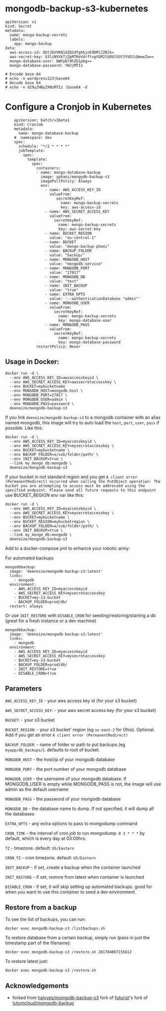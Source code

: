 # mongodb-backup-s3-kubernetes

    apiVersion: v1
    kind: Secret
    metadata:
      name: mongo-backup-secrets
      labels:
        app: mongo-backup
    data:
      aws-access-id: QUtJQVVKQ1dZQ1dfghbjnE9DMlZZNlk=
      aws-secret-key: S3lzNVVkTjZpMTRoVdrftvgVGM2lGRUl5SFJYVDJiQmwxZw==
      mongo-database-user: bWFpbl9hZG1pbg==
      mongo-database-password: YWJjMTIz

    # Encode base 64
    # echo -n wordpress123|base64
    # Decode base 64
    # echo -n d29yZHByZXNzMTIz |base64 -d

# Configure a Cronjob in Kubernetes
        apiVersion: batch/v1beta1
        kind: CronJob
        metadata:
          name: mongo-database-backup
        #  namespace: dev
        spec:
          schedule: "*/2 * * * *"
          jobTemplate:
            spec:
              template:
                spec:
                  containers:
                  - name: mongo-database-backup
                    image: yphani/mongodb-backup-s3
                    imagePullPolicy: Always
                    env:
                      - name: AWS_ACCESS_KEY_ID
                        valueFrom:
                           secretKeyRef:
                             name: mongo-backup-secrets
                             key: aws-access-id
                      - name: AWS_SECRET_ACCESS_KEY
                        valueFrom:
                          secretKeyRef:
                            name: mongo-backup-secrets
                            key: aws-secret-key
                      - name: BUCKET_REGION
                        value: "eu-central-1"
                      - name: BUCKET
                        value: "mongo-backup-phani"
                      - name: BACKUP_FOLDER
                        value: "backup/"
                      - name: MONGODB_HOST
                        value: "mongodb-service"
                      - name: MONGODB_PORT
                        value: "27017"
                      - name: MONGODB_DB
                        value: "test"
                      - name: INIT_BACKUP
                        value: "true"
                      - name: EXTRA_OPTS
                        value: '--authenticationDatabase "admin"'
                      - name: MONGODB_USER
                        valueFrom:
                          secretKeyRef:
                            name: mongo-backup-secrets
                            key: mongo-database-user
                      - name: MONGODB_PASS
                        valueFrom:
                          secretKeyRef:
                            name: mongo-backup-secrets
                            key: mongo-database-password
                  restartPolicy: Never


## Usage in Docker:

```
docker run -d \
  --env AWS_ACCESS_KEY_ID=awsaccesskeyid \
  --env AWS_SECRET_ACCESS_KEY=awssecretaccesskey \
  --env BUCKET=mybucketname
  --env MONGODB_HOST=mongodb.host \
  --env MONGODB_PORT=27017 \
  --env MONGODB_USER=admin \
  --env MONGODB_PASS=password \
  deenoize/mongodb-backup-s3
```

If you link `deenoize/mongodb-backup-s3` to a mongodb container with an alias named mongodb, this image will try to auto load the `host`, `port`, `user`, `pass` if possible. Like this:

```
docker run -d \
  --env AWS_ACCESS_KEY_ID=myaccesskeyid \
  --env AWS_SECRET_ACCESS_KEY=mysecretaccesskey \
  --env BUCKET=mybucketname \
  --env BACKUP_FOLDER=a/sub/folder/path/ \
  --env INIT_BACKUP=true \
  --link my_mongo_db:mongodb \
  deenoize/mongodb-backup-s3
```

If your bucket in not standard region and you get `A client error (PermanentRedirect) occurred when calling the PutObject operation: The bucket you are attempting to access must be addressed using the specified endpoint. Please send all future requests to this endpoint` use BUCKET_REGION env var like this:

```
docker run -d \
  --env AWS_ACCESS_KEY_ID=myaccesskeyid \
  --env AWS_SECRET_ACCESS_KEY=mysecretaccesskey \
  --env BUCKET=mybucketname \
  --env BUCKET_REGION=mybucketregion \
  --env BACKUP_FOLDER=a/sub/folder/path/ \
  --env INIT_BACKUP=true \
  --link my_mongo_db:mongodb \
  deenoize/mongodb-backup-s3
```

Add to a docker-compose.yml to enhance your robotic army:

For automated backups
```
mongodbbackup:
  image: 'deenoize/mongodb-backup-s3:latest'
  links:
    - mongodb
  environment:
    - AWS_ACCESS_KEY_ID=myaccesskeyid
    - AWS_SECRET_ACCESS_KEY=mysecretaccesskey
    - BUCKET=my-s3-bucket
    - BACKUP_FOLDER=prod/db/
  restart: always
```

Or use `INIT_RESTORE` with `DISABLE_CRON` for seeding/restoring/starting a db (great for a fresh instance or a dev machine)
```
mongodbbackup:
  image: 'deenoize/mongodb-backup-s3:latest'
  links:
    - mongodb
  environment:
    - AWS_ACCESS_KEY_ID=myaccesskeyid
    - AWS_SECRET_ACCESS_KEY=mysecretaccesskey
    - BUCKET=my-s3-bucket
    - BACKUP_FOLDER=prod/db/
    - INIT_RESTORE=true
    - DISABLE_CRON=true
```

## Parameters

`AWS_ACCESS_KEY_ID` - your aws access key id (for your s3 bucket)

`AWS_SECRET_ACCESS_KEY`: - your aws secret access key (for your s3 bucket)

`BUCKET`: - your s3 bucket

`BUCKET_REGION`: - your s3 bucket' region (eg `us-east-2` for Ohio). Optional. Add if you get an error `A client error (PermanentRedirect)`

`BACKUP_FOLDER`: - name of folder or path to put backups (eg `myapp/db_backups/`). defaults to root of bucket.

`MONGODB_HOST` - the host/ip of your mongodb database

`MONGODB_PORT` - the port number of your mongodb database

`MONGODB_USER` - the username of your mongodb database. If MONGODB_USER is empty while MONGODB_PASS is not, the image will use admin as the default username

`MONGODB_PASS` - the password of your mongodb database

`MONGODB_DB` - the database name to dump. If not specified, it will dump all the databases

`EXTRA_OPTS` - any extra options to pass to mongodump command

`CRON_TIME` - the interval of cron job to run mongodump. `0 3 * * *` by default, which is every day at 03:00hrs.

`TZ` - timezone. default: `US/Eastern`

`CRON_TZ` - cron timezone. default: `US/Eastern`

`INIT_BACKUP` - if set, create a backup when the container launched

`INIT_RESTORE` - if set, restore from latest when container is launched

`DISABLE_CRON` - if set, it will skip setting up automated backups. good for when you want to use this container to seed a dev environment.

## Restore from a backup

To see the list of backups, you can run:
```
docker exec mongodb-backup-s3 /listbackups.sh
```

To restore database from a certain backup, simply run (pass in just the timestamp part of the filename):

```
docker exec mongodb-backup-s3 /restore.sh 20170406T155812
```

To restore latest just:
```
docker exec mongodb-backup-s3 /restore.sh
```

## Acknowledgements

  * forked from [halvves/mongodb-backup-s3](https://github.com/halvves/mongodb-backup-s3) fork of [futurist](https://github.com/futurist)'s fork of [tutumcloud/mongodb-backup](https://github.com/tutumcloud/mongodb-backup)

